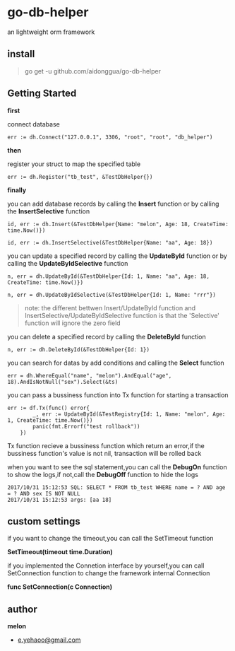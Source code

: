# go-db-helper
an lightweight orm framework


## install
> go get -u github.com/aidonggua/go-db-helper

## Getting Started

**first**

connect database

    err := dh.Connect("127.0.0.1", 3306, "root", "root", "db_helper")

**then**

register your struct to map the specified table

	err := dh.Register("tb_test", &TestDbHelper{})

**finally**

you can add database records by calling the **Insert** function or by calling the **InsertSelective** function

	id, err := dh.Insert(&TestDbHelper{Name: "melon", Age: 18, CreateTime: time.Now()})

	id, err := dh.InsertSelective(&TestDbHelper{Name: "aa", Age: 18})

 you can update a specified record by calling the **UpdateById** function or by calling the **UpdateByIdSelective** function

 	n, err = dh.UpdateById(&TestDbHelper{Id: 1, Name: "aa", Age: 18, CreateTime: time.Now()})

 	n, err = dh.UpdateByIdSelective(&TestDbHelper{Id: 1, Name: "rrr"})


> note: the different bettwen Insert/UpdateById function and InsertSelective/UpdateByIdSelective function is that the 'Selective' function will ignore the zero field

you can delete a specified record by calling the **DeleteById** function

	n, err := dh.DeleteById(&TestDbHelper{Id: 1})

you can search for datas by add conditions and calling the **Select** function

	err = dh.WhereEqual("name", "melon").AndEqual("age", 18).AndIsNotNull("sex").Select(&ts)

you can pass a bussiness function into Tx function for starting a transaction

	err := df.Tx(func() error{
			_, err := UpdateById(&TestRegistry{Id: 1, Name: "melon", Age: 1, CreateTime: time.Now()})
			panic(fmt.Errorf("test rollback"))
		})

Tx function recieve a bussiness function which return an error,if the bussiness function's value is not nil, transaction will be rolled back

when you want to see the sql statement,you can call the **DebugOn** function to show the logs,if not,call the **DebugOff** function to hide the logs

	2017/10/31 15:12:53 SQL: SELECT * FROM tb_test WHERE name = ? AND age = ? AND sex IS NOT NULL
	2017/10/31 15:12:53 args: [aa 18]

## custom settings

if you want to change the timeout,you can call the SetTimeout function

**SetTimeout(timeout time.Duration)**

if you implemented the Connetion interface by yourself,you can call SetConnection function to change the framework internal Connection

**func SetConnection(c Connection)**


## author
**melon**

- e.yehaoo@gmail.com

